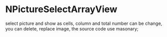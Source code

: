 # NPictureSelectArrayView
select picture and show as cells, column and total number can be change, you can delete, replace image, the source code use masonary;
